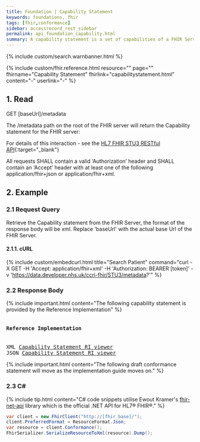 ```yaml
---
title: Foundation | Capability Statement
keywords: foundations, fhir
tags: [fhir,conformance]
sidebar: accessrecord_rest_sidebar
permalink: api_foundation_capability.html
summary: A capability statement is a set of capabilities of a FHIR Server that may be used as a statement of actual server functionality or a statement of required or desired server implementation.
---
```


{% include custom/search.warnbanner.html %}

{% include custom/fhir.reference.html resource="" page="" fhirname="Capability Statement"  fhirlink="capabilitystatement.html" content="-" userlink="-" %}


## 1. Read ##

<div markdown="span" class="alert alert-success" role="alert">
GET [baseUrl]/metadata</div>

The /metadata path on the root of the FHIR server will return the Capability statement for the FHIR server:

<!--
Alternatively, a HTTP OPTIONS request against the root of the FHIR server will also return the capability profile:

<div markdown="span" class="alert alert-success" role="alert">
OPTIONS [baseUrl]/</div>
-->

For details of this interaction - see the [HL7 FHIR STU3 RESTful API](https://www.hl7.org/fhir/STU3/http.html#capabilities){:target="_blank"}


<!--For details of this interaction - see the [HL7 FHIR STU3 RESTful API](http.html#capabilities){:target="_blank"}-->


All requests SHALL contain a valid ‘Authorization’ header and SHALL contain an ‘Accept’ header with at least one of the following application/fhir+json or application/fhir+xml.

## 2. Example ##

### 2.1 Request Query ###

Retrieve the Capability statement from the FHIR Server, the format of the response body will be xml. Replace 'baseUrl' with the actual base Url of the FHIR Server.

#### 2.1.1. cURL ####

{% include custom/embedcurl.html title="Search Patient" command="curl -X GET -H 'Accept: application/fhir+xml' -H 'Authorization: BEARER [token]' -v 'https://data.developer.nhs.uk/ccri-fhir/STU3/metadata?'" %}

### 2.2 Response Body ###

{% include important.html content="The following capability statement is provided by the Reference Implementation" %}

<div class="language-http highlighter-rouge">
<pre class="highlight">
<h4>Reference Implementation</h4>
XML <a target="_blank" href="https://data.developer.nhs.uk/ccri/conformance?serverId=home&pretty=false&encoding=xml">Capability Statement RI viewer</a>
JSON <a target="_blank" href="https://data.developer.nhs.uk/ccri/conformance?serverId=home&pretty=false&encoding=json">Capability Statement RI viewer</a>
</pre>
</div>

{% include important.html content="The following draft conformance statement will move as the implementation guide moves on." %}


### 2.3 C# ###

{% include tip.html content="C# code snippets utilise Ewout Kramer's [fhir-net-api](https://github.com/ewoutkramer/fhir-net-api) library which is the official .NET API for HL7&reg; FHIR&reg;." %}

```csharp
var client = new FhirClient("http://[fhir_base]/");
client.PreferredFormat = ResourceFormat.Json;
var resource = client.Conformance();
FhirSerializer.SerializeResourceToXml(resource).Dump();
```

